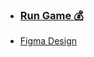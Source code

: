  * ### [Run Game :moneybag:](https://julianpariss.github.io/WebGames/adventureGame)
 * [Figma Design](https://www.figma.com/file/o7pLVdZ9dVltASz4y3D3e4/Coin-collector?node-id=0%3A1)
